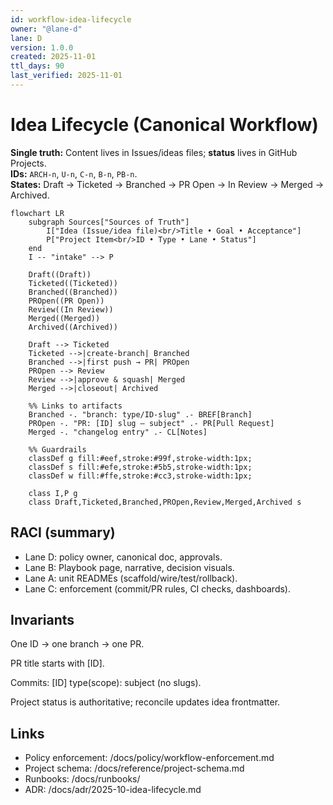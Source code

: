 ```yaml
---
id: workflow-idea-lifecycle
owner: "@lane-d"
lane: D
version: 1.0.0
created: 2025-11-01
ttl_days: 90
last_verified: 2025-11-01
---
```


# Idea Lifecycle (Canonical Workflow)

**Single truth:** Content lives in Issues/ideas files; **status** lives in GitHub Projects.  
**IDs:** `ARCH-n`, `U-n`, `C-n`, `B-n`, `PB-n`.  
**States:** Draft → Ticketed → Branched → PR Open → In Review → Merged → Archived.

```mermaid
flowchart LR
    subgraph Sources["Sources of Truth"]
        I["Idea (Issue/idea file)<br/>Title • Goal • Acceptance"]
        P["Project Item<br/>ID • Type • Lane • Status"]
    end
    I -- "intake" --> P

    Draft((Draft))
    Ticketed((Ticketed))
    Branched((Branched))
    PROpen((PR Open))
    Review((In Review))
    Merged((Merged))
    Archived((Archived))

    Draft --> Ticketed
    Ticketed -->|create-branch| Branched
    Branched -->|first push → PR| PROpen
    PROpen --> Review
    Review -->|approve & squash| Merged
    Merged -->|closeout| Archived

    %% Links to artifacts
    Branched -. "branch: type/ID-slug" .- BREF[Branch]
    PROpen -. "PR: [ID] slug — subject" .- PR[Pull Request]
    Merged -. "changelog entry" .- CL[Notes]

    %% Guardrails
    classDef g fill:#eef,stroke:#99f,stroke-width:1px;
    classDef s fill:#efe,stroke:#5b5,stroke-width:1px;
    classDef w fill:#ffe,stroke:#cc3,stroke-width:1px;

    class I,P g
    class Draft,Ticketed,Branched,PROpen,Review,Merged,Archived s
```

## RACI (summary)

- Lane D: policy owner, canonical doc, approvals.
- Lane B: Playbook page, narrative, decision visuals.
- Lane A: unit READMEs (scaffold/wire/test/rollback).
- Lane C: enforcement (commit/PR rules, CI checks, dashboards).

## Invariants

One ID → one branch → one PR.

PR title starts with [ID].

Commits: [ID] type(scope): subject (no slugs).

Project status is authoritative; reconcile updates idea frontmatter.

## Links

- Policy enforcement: /docs/policy/workflow-enforcement.md
- Project schema: /docs/reference/project-schema.md
- Runbooks: /docs/runbooks/
- ADR: /docs/adr/2025-10-idea-lifecycle.md
